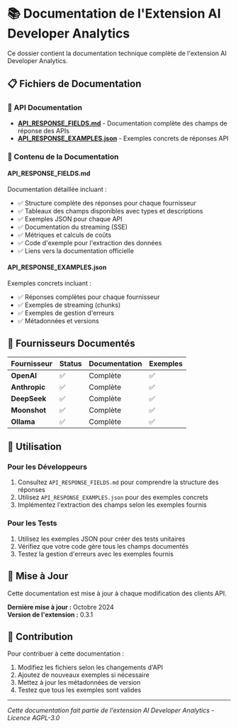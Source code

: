# 📚 Documentation de l'Extension AI Developer Analytics

Ce dossier contient la documentation technique complète de l'extension AI Developer Analytics.

## 📋 Fichiers de Documentation

### 🔧 API Documentation

- **[API_RESPONSE_FIELDS.md](./API_RESPONSE_FIELDS.md)** - Documentation complète des champs de réponse des APIs
- **[API_RESPONSE_EXAMPLES.json](./API_RESPONSE_EXAMPLES.json)** - Exemples concrets de réponses API

### 📖 Contenu de la Documentation

#### API_RESPONSE_FIELDS.md
Documentation détaillée incluant :
- ✅ Structure complète des réponses pour chaque fournisseur
- ✅ Tableaux des champs disponibles avec types et descriptions
- ✅ Exemples JSON pour chaque API
- ✅ Documentation du streaming (SSE)
- ✅ Métriques et calculs de coûts
- ✅ Code d'exemple pour l'extraction des données
- ✅ Liens vers la documentation officielle

#### API_RESPONSE_EXAMPLES.json
Exemples concrets incluant :
- ✅ Réponses complètes pour chaque fournisseur
- ✅ Exemples de streaming (chunks)
- ✅ Exemples de gestion d'erreurs
- ✅ Métadonnées et versions

## 🎯 Fournisseurs Documentés

| Fournisseur | Status | Documentation | Exemples |
|-------------|--------|---------------|----------|
| **OpenAI** | ✅ | Complète | ✅ |
| **Anthropic** | ✅ | Complète | ✅ |
| **DeepSeek** | ✅ | Complète | ✅ |
| **Moonshot** | ✅ | Complète | ✅ |
| **Ollama** | ✅ | Complète | ✅ |

## 🚀 Utilisation

### Pour les Développeurs
1. Consultez `API_RESPONSE_FIELDS.md` pour comprendre la structure des réponses
2. Utilisez `API_RESPONSE_EXAMPLES.json` pour des exemples concrets
3. Implémentez l'extraction des champs selon les exemples fournis

### Pour les Tests
1. Utilisez les exemples JSON pour créer des tests unitaires
2. Vérifiez que votre code gère tous les champs documentés
3. Testez la gestion d'erreurs avec les exemples fournis

## 📝 Mise à Jour

Cette documentation est mise à jour à chaque modification des clients API. 

**Dernière mise à jour :** Octobre 2024  
**Version de l'extension :** 0.3.1

## 🤝 Contribution

Pour contribuer à cette documentation :
1. Modifiez les fichiers selon les changements d'API
2. Ajoutez de nouveaux exemples si nécessaire
3. Mettez à jour les métadonnées de version
4. Testez que tous les exemples sont valides

---

*Cette documentation fait partie de l'extension AI Developer Analytics - Licence AGPL-3.0*
